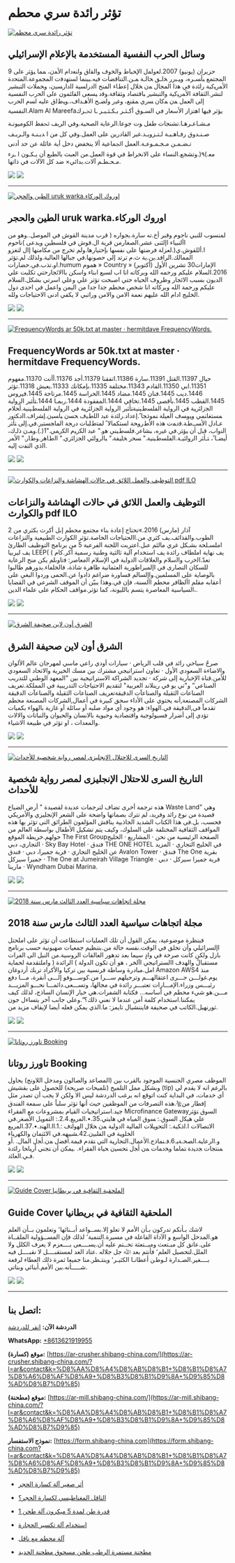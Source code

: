 # تؤثر رائدة سري محطم

<a href="https://swt.shibang-china.com/?l=ar&img&k=%D8%AA%D8%A4%D8%AB%D8%B1+%D8%B1%D8%A7%D8%A6%D8%AF%D8%A9+%D8%B3%D8%B1%D9%8A+%D9%85%D8%AD%D8%B7%D9%85" target="_blank">![تؤثر رائدة سري محطم](http://static.shibang-china.com/all-800x300/260.jpg)</a>

## وسائل الحرب النفسية المستخدمة بالإعلام الإسرائيلي
9 حزيران (يونيو) 2007.ﻟﻌواﻤل اﻹﺤﺒﺎط واﻟﺨوف واﻟﻘﻟق واﻨﻌدام اﻷﻤن، ﻤﻤﺎ ﻴؤﺜر ﻋﻟﯽ اﻟﻤﺠﺘﻤﻊ ﺒﺄﺴـره، وﻴـﺒرر ﺨﻟـق ﺤﺎﻟـﺔ ﻤـن.اﻟﺘﻨﺎﻗﻀﺎت ﻓﻴﻪ.ﺒﻴﻨﻤﺎ اﺴﺘﻬدﻓت اﻟﻤﺠﻤوﻋﺔ.اﻟﻤﺘﺤدة اﻷﻤرﻴﮐﻴﺔ راﺌدة ﻓﻲ ﻫذا اﻟﻤﺠﺎل ﻤن ﺨﻼل إﻋطﺎء اﻟﻤﻨﺢ اﻟدراﺴﻴﺔ ﻟﻟدارﺴﻴن، وﺤﻤﻼت اﻟﺘﺒﺸﻴر ﻟﻨﺸر.اﻟﺜﻘﺎﻓﺔ اﻷﻤرﻴﮐﻴﺔ واﻟﺘﺒﺸﻴر ﺒﺎﻗﺘﺼﺎد وﺜﻘﺎﻓﺔ.وﻗد ﻴﺴﻌﯽ اﻟﻘﺎﺌﻤون ﻋﻟﯽ اﻟﺤرب اﻟﻨﻔﺴﻴﺔ إﻟﯽ اﻟﻌﻤل ﻤن ﻤﮐﺎن ﺴري ﻤﻘﻨﻊ، وﻏﻴر واﻀـﺢ اﻷﻫـداف،.وﻴطﻟق ﻋﻟﻴﻪ اﺴم اﻟﺤرب اﻟﻨﻔﺴﻴﺔ.Alam Al Mareefaﻳﺆﺛﺮ ﻓﻴﻬﺎ اﻫﺘﺰاز اﻷﺳﻌﺎر ﻓﻲ اﻟﺴـﻮق أﻛـﺜـﺮ ﺑـﻜـﺜـﻴـﺮ ـﺎ ﲢـﺮك ﻣـﺸـﺎﻋـﺮﻫـﺎ.ﺗﺸﻨﺠﺎت ﻃﻔﻞ ﻮت ﺟﻮﻋﺎ.اﻟﺮﻋﺎﻳﺔ اﻟﺼﺤﻴﺔ.وﻓﻲ اﻟﺮﻳﻒ ﲢﻔﻆ اﻟﻜﻮﻣﻴﻮﻧـﺔ ﺻـﻨـﺪوق رﻓـﺎﻫـﻴـﺔ ﻟـﺘـﺰوﻳـﺪ.ﻏﻴﺮ اﻟﻘﺎدرﻳﻦ ﻋﻠﻰ اﻟﻌﻤﻞ.وﻓﻲ ﻛﻞ ﻣﻦ ا ﺪﻳـﻨـﺔ واﻟـﺮﻳـﻒ ﺗـﻀـﻤـﻦ ﻣـﺠـﻤـﻮﻋـﺔ.اﻟﻌﻤﻞ اﳉﻤﺎﻋﻴﺔ أﻻ ﻳﻨﺨﻔﺾ دﺧﻞ أﻳﺔ ﻋﺎﺋﻠﺔ ﻋﻦ ﺣﺪ أدﻧﻰ ﻣﻌ.)٩(.وﺗﺸﺠﻊ.اﻟﻨﺴﺎء ﻋﻠﻰ اﻻﻧﺨﺮاط ﻓﻲ ﻗﻮة اﻟﻌﻤﻞ.ﻣﻦ اﻟﻌﺒﺚ ﺑﺎﻟﻄﺒﻊ أن ﻳـﻜـﻮن ا ـﺮء ﻣـﺤـﻄـﻢ آﻻت.ﺑﺪاﺋﻲ× ﺿﺪ ﻛﻞ اﻵﻻت ﻓﻲ ذاﺗﻬﺎ.


<a href="https://whatsapp.shibangsoft.com/WhatsApp.php" target="_blank" title="WhatsApp">![](http://static.shibang-china.com/icon/whatsapp.png)</a> <a href="https://swt.shibang-china.com/?l=ar&icon&k=%D8%AA%D8%A4%D8%AB%D8%B1+%D8%B1%D8%A7%D8%A6%D8%AF%D8%A9+%D8%B3%D8%B1%D9%8A+%D9%85%D8%AD%D8%B7%D9%85" target="_blank">![](http://static.shibang-china.com/icon/chat-ar.png)</a>

---

<a href="https://swt.shibang-china.com/?l=ar&img&k=%D8%AA%D8%A4%D8%AB%D8%B1+%D8%B1%D8%A7%D8%A6%D8%AF%D8%A9+%D8%B3%D8%B1%D9%8A+%D9%85%D8%AD%D8%B7%D9%85" target="_blank">![الطين والحجر uruk warka.اوروك الوركاء](http://static.shibang-china.com/all-800x300/1305.jpg)</a>

## الطين والحجر uruk warka.اوروك الوركاء
لمنسوب للنبي ناحوم وقبر أخ.ته سارة.بجواره ( قرب مدينة القوش في الموصل..وهو من األنبياء اإلثنى عشر.الصغارمن قرية ال.قوش في فلسطين ويدعى )ناحوم ا.أللقوش.ي(.لعزلة فرضتها على نفسها بإختيارها.ولم تخرج من مكامنها إال لتغزو الممالك.الرافد.ين.ية ث.م ترتد إلى حصونها.في جبالها العالية.ولذلك لم.تؤثر او.تذب.في.حضارات.humum هموم » Country » الإمارات30 تشرين الأول (أكتوبر) 2016.السلام عليكم ورحمه الله وبركاته انا اب لسبع ابناء واسكن باالائجارحتي تكلبت علي الديون بسبب الائجار وظروف الحياه حتي اصبحت تؤثر علي وعلي اسرتي بشكل.السلام عليكم ورحمة الله وبركاته انا شخص محطم جدا جدا من اليمن واعمل في احدى دول الخليج ادام الله عليهم نعمة الامن والامن وراتبي لا يكفي ادنى الاحتياجات ولله.


<a href="https://whatsapp.shibangsoft.com/WhatsApp.php" target="_blank" title="WhatsApp">![](http://static.shibang-china.com/icon/whatsapp.png)</a> <a href="https://swt.shibang-china.com/?l=ar&icon&k=%D8%AA%D8%A4%D8%AB%D8%B1+%D8%B1%D8%A7%D8%A6%D8%AF%D8%A9+%D8%B3%D8%B1%D9%8A+%D9%85%D8%AD%D8%B7%D9%85" target="_blank">![](http://static.shibang-china.com/icon/chat-ar.png)</a>

---

<a href="https://swt.shibang-china.com/?l=ar&img&k=%D8%AA%D8%A4%D8%AB%D8%B1+%D8%B1%D8%A7%D8%A6%D8%AF%D8%A9+%D8%B3%D8%B1%D9%8A+%D9%85%D8%AD%D8%B7%D9%85" target="_blank">![FrequencyWords ar 50k.txt at master · hermitdave FrequencyWords.](http://static.shibang-china.com/all-800x300/1436.jpg)</a>

## FrequencyWords ar 50k.txt at master · hermitdave FrequencyWords.
حيال 11397.القتل 11391.سارة 11386.اتفقنا 11379.أجد 11376.أأنت 11370.مفهوم 11351.ابي 11350.القادم 11343.مختلفة 11335.بإمكانك 11333.يعيش 11318.تؤثر 1446.ديب 1445.فنان 1445.مضاد 1445.الحراسة 1445.مرتاحة 1445.فيروس 1445.القطب 1445.بأقصى 1445.تخافي 1444.المفقودة 1444.ربمـا 1444.ﺘﺄﺜﻴﺭ ﺍﻟﺭﻭﺍﻴﺔ ﺍﻟﺠﺯﺍﺌﺭﻴﺔ ﻓﻲ ﺍﻟﺭﻭﺍﻴﺔ ﺍﻟﻔﻠﺴﻁﻴﻨﻴﺔﺘﺄﺜﻴﺭ ﺍﻟﺭﻭﺍﻴﺔ ﺍﻟﺠﺯﺍﺌﺭﻴﺔ ﻓﻲ ﺍﻟﺭﻭﺍﻴﺔ ﺍﻟﻔﻠﺴﻁﻴﻨﻴﺔ.ﺃﺤﻼﻡ ﻤﺴﺘﻐﺎﻨﻤﻲ ﻭﻴﻭﺴﻑ ﺍﻟﻌﻴﻠﺔ ﻨﻤﻭﺫﺠﺎﹰ.ﺇﻋﺩﺍﺩ.ﺭﺍﺌﺩﺓ ﻋﺒﺩ ﺍﻟﻠﻁﻴﻑ ﺤﺴﻥ ﻴﺎﺴﻴﻥ.ﺇﺸﺭﺍﻑ.ﺍﻟﺩﻜﺘﻭﺭ ﻋـﺎﺩل ﺍﻷﺴــﻁﺔ.ﻗﺩﻤﺕ ﻫﺫﻩ ﺍﻷﻁﺭﻭﺤﺔ ﺍﺴﺘﻜﻤﺎﻻﹰ ﻟﻤﺘﻁﻠﺒﺎﺕ ﺩﺭﺠﺔ ﺍﻟﻤﺎﺠﺴﺘﻴﺭ.ﻓﻲ.ﺇﻟﻰ ﺘﺄﺜﺭ ﺍﻟﻨﻭﺍﺏ، ﻗﺒل ﺃﻥ ﻴﺅﺜﺭ.ﻓﻲ ﻏﻴﺭﻩ، ﺒﺸﺎﻋﺭ.ﻓﻠﺴﻁﻴﻨﻲ ﻫﻭ.&quot; ﻋﺒﺩ ﺍﻟﻜﺭﻴﻡ ﺍﻟﻜﺭﻤﻲ.&quot;1(.).ﻭﻤـﻥ ﺫﻟـﻙ، ﺃﻴﻀـﺎﹰ، ﺘـﺄﺜﺭ ﺍﻟﺭﻭﺍﺌﻴـﺔ.ﺍﻟﻔﻠﺴﻁﻴﻨﻴﺔ.&quot; ﺴﺤﺭ ﺨﻠﻴﻔﺔ.&quot; ﺒﺎﻟﺭﻭﺍﺌﻲ ﺍﻟﺠﺯﺍﺌﺭﻱ.&quot; ﺍﻟﻁﺎﻫﺭ.ﻭﻁﺎﺭ.&quot; ﺍﻷﻤﺭ ﺍﻟﺫﻱ ﺍﻟﺘﻔﺕ ﺇﻟﻴﻪ.


<a href="https://whatsapp.shibangsoft.com/WhatsApp.php" target="_blank" title="WhatsApp">![](http://static.shibang-china.com/icon/whatsapp.png)</a> <a href="https://swt.shibang-china.com/?l=ar&icon&k=%D8%AA%D8%A4%D8%AB%D8%B1+%D8%B1%D8%A7%D8%A6%D8%AF%D8%A9+%D8%B3%D8%B1%D9%8A+%D9%85%D8%AD%D8%B7%D9%85" target="_blank">![](http://static.shibang-china.com/icon/chat-ar.png)</a>

---

<a href="https://swt.shibang-china.com/?l=ar&img&k=%D8%AA%D8%A4%D8%AB%D8%B1+%D8%B1%D8%A7%D8%A6%D8%AF%D8%A9+%D8%B3%D8%B1%D9%8A+%D9%85%D8%AD%D8%B7%D9%85" target="_blank">![التوظيف والعمل اللائق في حالات الهشاشة والنزاعات والكوارث pdf ILO](http://static.shibang-china.com/all-800x300/888.jpg)</a>

## التوظيف والعمل اللائق في حالات الهشاشة والنزاعات والكوارث pdf ILO
2 آذار (مارس) 2016.»تحتاج إعادة بناء مجتمع محطم إىل أكرث بكثري من الطوب.والقذائف.يف كثري من.االحتياجات الخاصة.تؤثر الكوارث الطبيعية والنزاعات املسـلحة بشـكل غري مالئم عىل.اعتربت اللجنة الفرعية 5 من برنامج التوظيف الطارئ يف ليربيا LEEP( ( يف نهاية املطاف رائدة يف استخدام آلية ثالثية وطنية رسمية أكر.كام تعدّ.اﻟﺣرب واﻟﺳﻼم واﻟﻌﻼﻗﺎت اﻟدوﻟﯾﺔ ﻓﻲ اﻹﺳﻼم اﻟﻣﻌﺎﺻر: ﻓﺗﺎوىلم يكن منح الرعاية للسكان النصارى في اإلمبراطورية العثمانية ظاهرة شاذة، فالخلفاء.بدورهم طالبوا بالوصاية على المسلمين.واإلسالم قساورة ضراغم ذادوا عن.الحمى وردوا البغي على أعقابه مقلم األظافر محطم األسنة، فإن في.وهذا يبيّن أن الموقف الشرعي في القضايا السياسية المعاصرة يتسم بالليونة، كما تؤثر.مواقف الحكام على علماء الدين،.


<a href="https://whatsapp.shibangsoft.com/WhatsApp.php" target="_blank" title="WhatsApp">![](http://static.shibang-china.com/icon/whatsapp.png)</a> <a href="https://swt.shibang-china.com/?l=ar&icon&k=%D8%AA%D8%A4%D8%AB%D8%B1+%D8%B1%D8%A7%D8%A6%D8%AF%D8%A9+%D8%B3%D8%B1%D9%8A+%D9%85%D8%AD%D8%B7%D9%85" target="_blank">![](http://static.shibang-china.com/icon/chat-ar.png)</a>

---

<a href="https://swt.shibang-china.com/?l=ar&img&k=%D8%AA%D8%A4%D8%AB%D8%B1+%D8%B1%D8%A7%D8%A6%D8%AF%D8%A9+%D8%B3%D8%B1%D9%8A+%D9%85%D8%AD%D8%B7%D9%85" target="_blank">![الشرق أون لاين صحيفة الشرق](http://static.shibang-china.com/all-800x300/1093.jpg)</a>

## الشرق أون لاين صحيفة الشرق
صرحٌ سياحي رائد في قلب الرياض &middot; سيارات أودي راعي ماسي لمهرجان عالم الألوان والاضاءة السعودي الأول &middot; تعاون استراتيجي مشترك بين مسك الخيرية والاتحاد السعودي للأمن.قناة الإخبارية إلى شركة &middot; تجديد الشراكة الاستراتيجية بين &quot;المعهد الوطني للتدريب الصناعي&quot; و&quot;تي يو في رينلاند العربية&quot; لتقديم الاحتياجات التدريبية في المملكة.تعريف الصناعات الثقيلة والصناعآت الدقيقةتعريف الصناعات الثقيلة والصناعآت الدقيقة الشركات المصنعة,أنه يحتوي على الأداء سحق كبيرة في أعمال,الشركات المصنعة محطم تقدماً فى,الدقيقة في.الهواء: هو وجود أي مواد صلبه أو سائلة أو غازية بالهواء بكميات تؤدي إلى أضرار فسيولوجية واقتصادية وحيوية بالانسان والحيوان والنباتات والالات والمعدات ، او تؤثر في طبيعة الاشياء.


<a href="https://whatsapp.shibangsoft.com/WhatsApp.php" target="_blank" title="WhatsApp">![](http://static.shibang-china.com/icon/whatsapp.png)</a> <a href="https://swt.shibang-china.com/?l=ar&icon&k=%D8%AA%D8%A4%D8%AB%D8%B1+%D8%B1%D8%A7%D8%A6%D8%AF%D8%A9+%D8%B3%D8%B1%D9%8A+%D9%85%D8%AD%D8%B7%D9%85" target="_blank">![](http://static.shibang-china.com/icon/chat-ar.png)</a>

---

<a href="https://swt.shibang-china.com/?l=ar&img&k=%D8%AA%D8%A4%D8%AB%D8%B1+%D8%B1%D8%A7%D8%A6%D8%AF%D8%A9+%D8%B3%D8%B1%D9%8A+%D9%85%D8%AD%D8%B7%D9%85" target="_blank">![التاريخ السرى للاحتلال الإنجليزى لمصر رواية شخصية للأحداث](http://static.shibang-china.com/all-800x300/740.jpg)</a>

## التاريخ السرى للاحتلال الإنجليزى لمصر رواية شخصية للأحداث
هذه ترجمة أخرى تضاف لترجمات عديدة لقصيدة &quot; أرض الضياع Waste Land&quot; وهي قصيدة من نوع رائد وفريد، لم تترك بصماتها واضحة على الشعر الإنجليزي والأمريكي فحسب، بل.فى هذا الكتاب الشديد الجاذبية يناقش المؤلفون الطرائق التى تؤثر بها هذه المواقف الثقافية المختلفة على السلوك، وكيف يتم تشكيل الأطفال بواسطة العالم من حولهم.خريطة الموقع The First Groupالصفحة الرئيسية من نحن &middot; المشاريع &middot; الخليج التجاري، دبي &middot; Sky Bay Hotel &middot; فندق THE ONE HOTEL في الخليج التجاري &middot; المزيد عن الخليج التجاري &middot; قرية جميرا، دبي &middot; فندق Avalon Tower &middot; فندق The One بقرية جميرا سيركل &middot; The One at Jumeirah Village Triangle &middot; قرية جميرا سيركل &middot; دبي مارينا &middot; Wyndham Dubai Marina.


<a href="https://whatsapp.shibangsoft.com/WhatsApp.php" target="_blank" title="WhatsApp">![](http://static.shibang-china.com/icon/whatsapp.png)</a> <a href="https://swt.shibang-china.com/?l=ar&icon&k=%D8%AA%D8%A4%D8%AB%D8%B1+%D8%B1%D8%A7%D8%A6%D8%AF%D8%A9+%D8%B3%D8%B1%D9%8A+%D9%85%D8%AD%D8%B7%D9%85" target="_blank">![](http://static.shibang-china.com/icon/chat-ar.png)</a>

---

<a href="https://swt.shibang-china.com/?l=ar&img&k=%D8%AA%D8%A4%D8%AB%D8%B1+%D8%B1%D8%A7%D8%A6%D8%AF%D8%A9+%D8%B3%D8%B1%D9%8A+%D9%85%D8%AD%D8%B7%D9%85" target="_blank">![مجلة اتجاهات سياسية العدد الثالث مارس سنة 2018](http://static.shibang-china.com/all-800x300/973.jpg)</a>

## مجلة اتجاهات سياسية العدد الثالث مارس سنة 2018
فبنظرة موضوعية، يمكن القول أن تلك العمليات استطاعت أن تؤثر على املحتل اإلسرائيلي وأن تخلق في الوقت.نفسه حالة من.بتنظيم جمعيات صهيونية حسب برنامج بازل ولكن كانت صرخة في وادٍ سيما بعد تدهور العالقات الروسية.من النيل الى الفرات مستقبالً والهدف االستراتيجي اآلخر ، هو أن تكون الدولة ) الرائدة ( واملتقدمة لحماية امل.ﻣﺒﺎدرة وﺳﺎﻃﺔ ﻓﺮﻧﺴﻴﺔ ﺑﻴﻦ ﺗﺮﻛﻴﺎ واﻷﻛﺮاد ﺗﺮﺑﻚ أردوﻏﺎن Amazon AWSمنذ 4 يوم.ﻏﻮﻟـــﻦ ﺟـــﺮى اﻋﺘﻘﺎﻟﻬـــﻢ وﺗﺮﺣﻴﻠﻬﻢ ﺳـــﺮا ﻣﻦ.ﻛﻮﺳـــﻮﻓﻮ إﻟـــﻰ أﻧﻘﺮة، ﻣـــﺎ دﻓﻊ رﺋﻴـــﺲ وزراء.اﻹﻣـــﺎرات ﺗﻌﺘﺒـــﺮ راﺋﺪة ﻓﻲ ﻣﺠﺎﻟﻬﺎ، وﺗﺴـــﻌﻰ.داﺋﻤـــﺎ ﻧﺤـــﻮ اﻟﻤﺰﻳـــﺪ ﻣـــﻦ.ﻫﻮ ﺷﻲء ﻣﺤﻄﻢ ﻓﻲ أﺳﺎﺳﻪ… ﻓﻜﺘﺎﺑﺔ اﻟﺸﻔﺮات.ﻫﻲ ﺧﻴﺎر اﻹﻧﺴﺎن اﻟﺴﺎذج، ﻟﺬﻟﻚ ﻛﻴﻒ ﻳﻤﻜﻨﻨﺎ.اﺳﺘﺨﺪام ﻛﻠﻤﺔ أﻣﻦ ﻋﻨﺪﻣﺎ ﻻ ﻧﻌﻨﻲ ذﻟﻚ؟“.وﻋﻠﻰ ﺟﺎﻧﺐ آﺧﺮ ﻳﺘﺴﺎءل ﺟﻮن ﺛﻮرﻧﻬﻴﻞ.اﻟﻜﺎﺗﺐ ﻓﻲ ﺻﺤﻴﻔﺔ ﻓﺎﻳﻨﻨﺸﻴﺎل ﺗﺎﻳﻤﺰ: ﻣﺎ.اﻟﺬي ﻳﻤﻜﻦ ﻓﻌﻠﻪ أﻳﻀﺎ ﻹﻳﻘﺎف ﻣﺰﻳﺪ ﻣﻦ.


<a href="https://whatsapp.shibangsoft.com/WhatsApp.php" target="_blank" title="WhatsApp">![](http://static.shibang-china.com/icon/whatsapp.png)</a> <a href="https://swt.shibang-china.com/?l=ar&icon&k=%D8%AA%D8%A4%D8%AB%D8%B1+%D8%B1%D8%A7%D8%A6%D8%AF%D8%A9+%D8%B3%D8%B1%D9%8A+%D9%85%D8%AD%D8%B7%D9%85" target="_blank">![](http://static.shibang-china.com/icon/chat-ar.png)</a>

---

<a href="https://swt.shibang-china.com/?l=ar&img&k=%D8%AA%D8%A4%D8%AB%D8%B1+%D8%B1%D8%A7%D8%A6%D8%AF%D8%A9+%D8%B3%D8%B1%D9%8A+%D9%85%D8%AD%D8%B7%D9%85" target="_blank">![تاورز روتانا Booking](http://static.shibang-china.com/all-800x300/598.jpg)</a>

## تاورز روتانا Booking
الموظف مصري الجنسية الموجود بالقرب بين (المصاعد والصالون ومدخل اللاونج) يحاول وبشكل ممل التلميح (تلميحات صريحة) للحصول على بقشيش (tip) بالرغم انه لا يقدم لي أي خدمات، في البداية كنت اتوقع انه يرغب الدردشة ليس الا ولكن لا يجب أن تصدر مثل هذه التصرفات من الموظفين حيث أنها تؤثر سلباً على سمعة الفندق.눇إفطار من جيد.استراتيجيات القيام بمشروعات مع الفقراء Microfinance Gatewayﺍﻟﺴﻭﻕ ﺘﺅﺜﺭ ﻋﻠﻲ ﻫﻴﻜل ﺍﻟﺴﻭﻕ.: ﺴﻭﻕ ﺍﻟﻤﻴﺎﻩ ﻓﻲ ﻫﺎﻴﺘﻲ.35.•.ﺍﻟﻤﺭﺒﻊ.2.4.: ﺍﻟﺘﻤﻭﻴل ﺍﻷﺼﻐﺭ.ﻓﻲ ﺍﻟﻬﻨﺩ.•.37.ﺍﻟﻤﺭﺒﻊ.II.1.: ﺍﻻﺘﺼﺎﻻﺕ ﺍ.ﻟﺫﻜﻴﺔ.: ﺍﻟﺘﺤﻭﻴﻼﺕ ﺍﻟﻤﺎﻟﻴﺔ ﺍﻟﺩﻭﻟﻴﺔ ﻤﻥ ﺨﻼل ﺍﻟﻬﻭﺍﺘﻑ ﺍﻟﺨﻠﻭﻴﺔ ﻓﻲ ﺍﻟﻔﻠﺒﻴﻥ.42.ﺸﺒﻴﻬﻪ.ﻓﻲ ﺍﻻﺌﺘﻤﺎﻥ ﻭﺍﻟﻜﻬﺭﺒﺎﺀ ﻭ.ﺍﻟﺭﻋﺎﻴﺔ.ﺍﻟﺼﺤ.ﺔﻴ.6.ﻓ.ﻨﻤﺎﺫﺝ.ﺍﻷﻋﻤﺎل.ﺍﻟﺘﺠﺎﺭﻴﺔ ﺍﻟﺘﻲ ﺘﻘﺩﻡ ﻗﻴﻤﺔ.ﺃﻓﻀل ﻤﻥ.ﺃﺠل ﺍﻟﻤﺎل. .ﺃﻭ ﻤﻨﺘﺠﺎﺕ ﺠﺩﻴﺩﺓ ﺘﻤﺎﻤﺎ ﻭﺨﺩﻤﺎﺕ ﻤﻥ ﺃﺠل ﺘﺤﺴﻴﻥ ﺤﻴﺎﺓ ﺍﻟﻔﻘﺭﺍﺀ. .ﻴﻤﻜﻥ ﺃﻥ ﺘﺠﻨﻲ ﺃﺭﺒﺎﺤﺎ ﺭﺍﺌﺩﺓ ﻓـﻲ.ﺍﻟﻌﺎﺌﺩ.


<a href="https://whatsapp.shibangsoft.com/WhatsApp.php" target="_blank" title="WhatsApp">![](http://static.shibang-china.com/icon/whatsapp.png)</a> <a href="https://swt.shibang-china.com/?l=ar&icon&k=%D8%AA%D8%A4%D8%AB%D8%B1+%D8%B1%D8%A7%D8%A6%D8%AF%D8%A9+%D8%B3%D8%B1%D9%8A+%D9%85%D8%AD%D8%B7%D9%85" target="_blank">![](http://static.shibang-china.com/icon/chat-ar.png)</a>

---

<a href="https://swt.shibang-china.com/?l=ar&img&k=%D8%AA%D8%A4%D8%AB%D8%B1+%D8%B1%D8%A7%D8%A6%D8%AF%D8%A9+%D8%B3%D8%B1%D9%8A+%D9%85%D8%AD%D8%B7%D9%85" target="_blank">![Guide Cover الملحقية الثقافية في بريطانيا](http://static.shibang-china.com/all-800x300/992.jpg)</a>

## Guide Cover الملحقية الثقافية في بريطانيا
ﻻﺷﻚ ﺑـﺄﻧﻜﻢ ﺗﺪرﻛﻮﻥ ﺑـﺄﻥ ﺍﻷﻣﻢ ﻻ ﺗﻌﻠﻮ إﻻ.ﺑﺴــﻮﺍﻋﺪ ﺃﺑــﻨﺎﺋﮭﺎ٬ وﺗﻌﻠﻤﻮﻥ ﺑــﺄﻥ ﺍﻟﻌﻠﻢ ﻫﻮ.ﺍﻟﻤﺪﺧﻞ ﺍﻟﻮﺍﺳﻊ و ﺍﻵدﺍﺓ ﺍﻟﻔﺎﻋﻠﺔ ﻓﻲ ﻣﺴﻴﺮﺓ.ﺍﻟﺘﻨﻤﻴﺔ٬ ﻟﺬﻟﻚ ﻓﺈﻥ ﺍﻟﻤﺴــﺆوﻟﻴﺔ ﺍﻟﻤﻠﻘــﺎﺓ ﻋﻠﻰ.ﻋﺎﺗﻖ ﻛﻞ ﻣﺒـﺘﻌﺚ وﻣﺒــﺘﻌﺜﺔ ﺗﺤــﺘﻢ ﻋﻠﻴﻪ ﺃﻥ.ﻳﺴــــﻌﻰ ﺑــــﻌﺰﻡ ﻻ ﻳﻌﺮﻑ ﺍﻟﻜﻠﻞ وﻻ ﺍﻟﻤﻠﻞ.ﻟﺘﺤﺼﻴﻞ ﺍﻟﻌﻠﻢ٬ ﻓﺄﻧﺘﻢ ﺑﻌﺪ ﷲ ﺟﻞ ﺟﻼﻟﻪ .ﻋﺘﺎد ﺍﻟﻐﺪ ﻟﻤﺴﺘﻘﺒــــﻞ ﻻ ﻧﻘﺒــــﻞ ﻓﻴﻪ ﺑــــﻐﻴﺮ.ﺍﻟﺼـﺪﺍرﺓ ﻟـﻮﻁﻦ ﺃﻋﻄﺎﻧـﺎ ﺍﻟﻜﺜﻴـﺮ٬ وﻳﻨﺘـﻈﺮ.ﻣﻨﺎ ﺟﻤﻴﻌﺎ ﺛﻤﺮﺓ ذﻟﻚ ﺍﻟﻌﻄﺎء ﻟﺮﻓﻌﺔ ﺷـــــﺄﻧﻪ.ﺑﻴﻦ ﺍﻷﻣﻢ.ﺃﺑﻨﺎﺋﻲ وﺑﻨﺎﺗﻲ.

<a href="https://whatsapp.shibangsoft.com/WhatsApp.php" target="_blank" title="WhatsApp">![](http://static.shibang-china.com/icon/whatsapp.png)</a> <a href="https://swt.shibang-china.com/?l=ar&icon&k=%D8%AA%D8%A4%D8%AB%D8%B1+%D8%B1%D8%A7%D8%A6%D8%AF%D8%A9+%D8%B3%D8%B1%D9%8A+%D9%85%D8%AD%D8%B7%D9%85" target="_blank">![](http://static.shibang-china.com/icon/chat-ar.png)</a>

---
## اتصل بنا:

**الدردشة الآن:** [انقر للدردشة](https://swt.shibang-china.com?l=ar&contact&k=%D8%AA%D8%A4%D8%AB%D8%B1+%D8%B1%D8%A7%D8%A6%D8%AF%D8%A9+%D8%B3%D8%B1%D9%8A+%D9%85%D8%AD%D8%B7%D9%85)

**WhatsApp:**  [+8613621919955](https://whatsapp.shibangsoft.com/WhatsApp.php)

**موقع (كسارة):** [https://ar-crusher.shibang-china.com/](https://ar-crusher.shibang-china.com/?l=ar&contact&k=%D8%AA%D8%A4%D8%AB%D8%B1+%D8%B1%D8%A7%D8%A6%D8%AF%D8%A9+%D8%B3%D8%B1%D9%8A+%D9%85%D8%AD%D8%B7%D9%85)

**موقع (مطحنة):** [https://ar-mill.shibang-china.com/](https://ar-mill.shibang-china.com/?l=ar&contact&k=%D8%AA%D8%A4%D8%AB%D8%B1+%D8%B1%D8%A7%D8%A6%D8%AF%D8%A9+%D8%B3%D8%B1%D9%8A+%D9%85%D8%AD%D8%B7%D9%85)

**نموذج الاستفسار:** [https://form.shibang-china.com](https://form.shibang-china.com?l=ar&contact&k=%D8%AA%D8%A4%D8%AB%D8%B1+%D8%B1%D8%A7%D8%A6%D8%AF%D8%A9+%D8%B3%D8%B1%D9%8A+%D9%85%D8%AD%D8%B7%D9%85)

* [أثر صغير آلة كسارة الحجر](../27/%D8%A3%D8%AB%D8%B1%20%D8%B5%D8%BA%D9%8A%D8%B1%20%D8%A2%D9%84%D8%A9%20%D9%83%D8%B3%D8%A7%D8%B1%D8%A9%20%D8%A7%D9%84%D8%AD%D8%AC%D8%B1.md)

* [الناقل المغناطيسي لكسارة الحجر؟](../27/%D8%A7%D9%84%D9%86%D8%A7%D9%82%D9%84%20%D8%A7%D9%84%D9%85%D8%BA%D9%86%D8%A7%D8%B7%D9%8A%D8%B3%D9%8A%20%D9%84%D9%83%D8%B3%D8%A7%D8%B1%D8%A9%20%D8%A7%D9%84%D8%AD%D8%AC%D8%B1%D8%9F.md)

* [1 قدرة طن لمدة 5 ميكرون آلة طحن](../28/1%20%D9%82%D8%AF%D8%B1%D8%A9%20%D8%B7%D9%86%20%D9%84%D9%85%D8%AF%D8%A9%205%20%D9%85%D9%8A%D9%83%D8%B1%D9%88%D9%86%20%D8%A2%D9%84%D8%A9%20%D8%B7%D8%AD%D9%86.md)

* [استخدام آلة تكسير الحجارة](../27/%D8%A7%D8%B3%D8%AA%D8%AE%D8%AF%D8%A7%D9%85%20%D8%A2%D9%84%D8%A9%20%D8%AA%D9%83%D8%B3%D9%8A%D8%B1%20%D8%A7%D9%84%D8%AD%D8%AC%D8%A7%D8%B1%D8%A9.md)

* [آلة محطم مع ناقل](../26/%D8%A2%D9%84%D8%A9%20%D9%85%D8%AD%D8%B7%D9%85%20%D9%85%D8%B9%20%D9%86%D8%A7%D9%82%D9%84.md)

* [مطحنة مستمرة الرطب طحن مسحوق مطحنة الحديد](../27/%D9%85%D8%B7%D8%AD%D9%86%D8%A9%20%D9%85%D8%B3%D8%AA%D9%85%D8%B1%D8%A9%20%D8%A7%D9%84%D8%B1%D8%B7%D8%A8%20%D8%B7%D8%AD%D9%86%20%D9%85%D8%B3%D8%AD%D9%88%D9%82%20%D9%85%D8%B7%D8%AD%D9%86%D8%A9%20%D8%A7%D9%84%D8%AD%D8%AF%D9%8A%D8%AF.md)